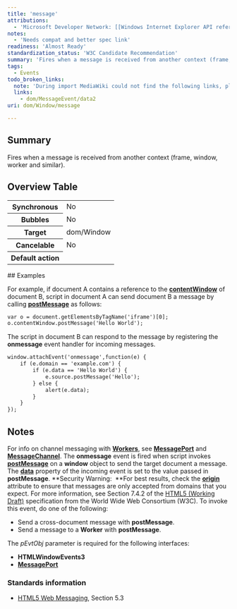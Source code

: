 ```yaml
---
title: 'message'
attributions:
  - 'Microsoft Developer Network: [[Windows Internet Explorer API reference](http://msdn.microsoft.com/en-us/library/ie/hh828809%28v=vs.85%29.aspx) Article]'
notes:
  - 'Needs compat and better spec link'
readiness: 'Almost Ready'
standardization_status: 'W3C Candidate Recommendation'
summary: 'Fires when a message is received from another context (frame, window, worker and similar).'
tags:
  - Events
todo_broken_links:
  note: 'During import MediaWiki could not find the following links, please fix and adjust this list.'
  links:
    - dom/MessageEvent/data2
uri: dom/Window/message

---
```

## Summary

Fires when a message is received from another context (frame, window, worker and similar).

## Overview Table

<table class="wikitable">
<tr>
<th>
Synchronous

</th>
<td>
No

</td>
</tr>
<tr>
<th>
Bubbles

</th>
<td>
No

</td>
</tr>
<tr>
<th>
Target

</th>
<td>
dom/Window

</td>
</tr>
<tr>
<th>
Cancelable

</th>
<td>
No

</td>
</tr>
<tr>
<th>
Default action

</th>
<td>
</td>
</tr>
</table>
## Examples

For example, if document A contains a reference to the [**contentWindow**](/dom/HTMLIFrameElement/contentWindow) of document B, script in document A can send document B a message by calling [**postMessage**](/dom/Window/postMessage) as follows:

``` html
var o = document.getElementsByTagName('iframe')[0];
o.contentWindow.postMessage('Hello World');
```

The script in document B can respond to the message by registering the **onmessage** event handler for incoming messages.

``` html
window.attachEvent('onmessage',function(e) {
    if (e.domain == 'example.com') {
        if (e.data == 'Hello World') {
            e.source.postMessage('Hello');
        } else {
            alert(e.data);
        }
    }
});
```

## Notes

For info on channel messaging with [**Workers**](/apis/workers/Worker), see [**MessagePort**](/apis/web-messaging/MessagePort) and [**MessageChannel**](/apis/web-messaging/MessageChannel). The **onmessage** event is fired when script invokes [**postMessage**](/dom/Window/postMessage) on a **window** object to send the target document a message. The [**data**](/w/index.php?title=dom/MessageEvent/data2&action=edit&redlink=1) property of the incoming event is set to the value passed in **postMessage**. **Security Warning:  **For best results, check the [**origin**](/dom/MessageEvent/origin) attribute to ensure that messages are only accepted from domains that you expect. For more information, see Section 7.4.2 of the [HTML5 (Working Draft)](http://go.microsoft.com/fwlink/?linkid=203771) specification from the World Wide Web Consortium (W3C). To invoke this event, do one of the following:

-   Send a cross-document message with **postMessage**.
-   Send a message to a **Worker** with **postMessage**.

The *pEvtObj* parameter is required for the following interfaces:

-   **HTMLWindowEvents3**
-   [**MessagePort**](/apis/web-messaging/MessagePort)

### Standards information

-   [HTML5 Web Messaging](http://go.microsoft.com/fwlink/p/?linkid=199803), Section 5.3

